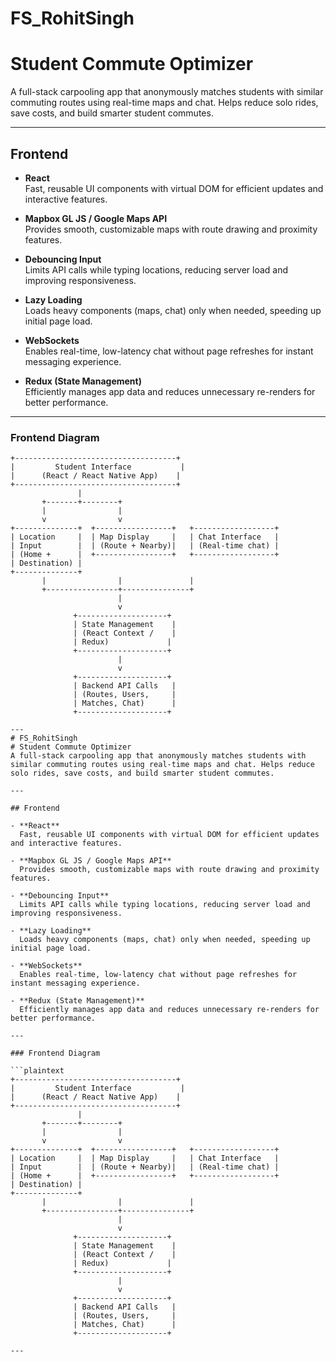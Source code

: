 # FS_RohitSingh  
# Student Commute Optimizer  
A full-stack carpooling app that anonymously matches students with similar commuting routes using real-time maps and chat. Helps reduce solo rides, save costs, and build smarter student commutes.

---

## Frontend

- **React**  
  Fast, reusable UI components with virtual DOM for efficient updates and interactive features.

- **Mapbox GL JS / Google Maps API**  
  Provides smooth, customizable maps with route drawing and proximity features.

- **Debouncing Input**  
  Limits API calls while typing locations, reducing server load and improving responsiveness.

- **Lazy Loading**  
  Loads heavy components (maps, chat) only when needed, speeding up initial page load.

- **WebSockets**  
  Enables real-time, low-latency chat without page refreshes for instant messaging experience.

- **Redux (State Management)**  
  Efficiently manages app data and reduces unnecessary re-renders for better performance.

---

### Frontend Diagram

```plaintext
+------------------------------------+
|         Student Interface           |
|      (React / React Native App)    |
+------------------------------------+
               |
       +-------+--------+
       |                |
       v                v
+--------------+  +-----------------+   +------------------+
| Location     |  | Map Display     |   | Chat Interface   |
| Input        |  | (Route + Nearby)|   | (Real-time chat) |
| (Home +      |  +-----------------+   +------------------+
| Destination) |          
+--------------+
       |                |               |
       +----------------+---------------+
                        |
                        v
              +--------------------+
              | State Management    |
              | (React Context /    |
              | Redux)             |
              +--------------------+
                        |
                        v
              +--------------------+
              | Backend API Calls   |
              | (Routes, Users,     |
              | Matches, Chat)      |
              +--------------------+

---
# FS_RohitSingh  
# Student Commute Optimizer  
A full-stack carpooling app that anonymously matches students with similar commuting routes using real-time maps and chat. Helps reduce solo rides, save costs, and build smarter student commutes.

---

## Frontend

- **React**  
  Fast, reusable UI components with virtual DOM for efficient updates and interactive features.

- **Mapbox GL JS / Google Maps API**  
  Provides smooth, customizable maps with route drawing and proximity features.

- **Debouncing Input**  
  Limits API calls while typing locations, reducing server load and improving responsiveness.

- **Lazy Loading**  
  Loads heavy components (maps, chat) only when needed, speeding up initial page load.

- **WebSockets**  
  Enables real-time, low-latency chat without page refreshes for instant messaging experience.

- **Redux (State Management)**  
  Efficiently manages app data and reduces unnecessary re-renders for better performance.

---

### Frontend Diagram

```plaintext
+------------------------------------+
|         Student Interface           |
|      (React / React Native App)    |
+------------------------------------+
               |
       +-------+--------+
       |                |
       v                v
+--------------+  +-----------------+   +------------------+
| Location     |  | Map Display     |   | Chat Interface   |
| Input        |  | (Route + Nearby)|   | (Real-time chat) |
| (Home +      |  +-----------------+   +------------------+
| Destination) |          
+--------------+
       |                |               |
       +----------------+---------------+
                        |
                        v
              +--------------------+
              | State Management    |
              | (React Context /    |
              | Redux)             |
              +--------------------+
                        |
                        v
              +--------------------+
              | Backend API Calls   |
              | (Routes, Users,     |
              | Matches, Chat)      |
              +--------------------+

---

